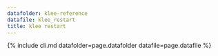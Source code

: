 ```yaml
---
datafolder: klee-reference
datafile: klee_restart
title: klee restart
---
```

{% include cli.md datafolder=page.datafolder datafile=page.datafile %}
